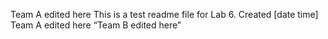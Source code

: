 Team A edited here
This is a test readme file for Lab 6.
Created [date time]
Team A edited here
“Team B edited here”